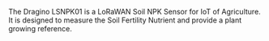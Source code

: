 The Dragino LSNPK01 is a LoRaWAN Soil NPK Sensor for IoT of Agriculture. It is designed to measure the Soil Fertility Nutrient and provide a plant growing reference. 